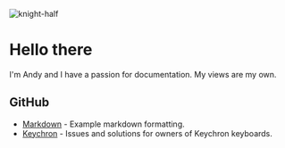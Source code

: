 ![knight-half](https://user-images.githubusercontent.com/15245142/205034638-e09956fd-cf45-4427-b7df-3bf09df27241.jpg)

# Hello there

I'm Andy and I have a passion for documentation. My views are my own.

## GitHub

- [Markdown](https://github.com/kurgol/markdown) - Example markdown formatting.
- [Keychron](https://github.com/kurgol/keychron) - Issues and solutions for owners of Keychron keyboards.
